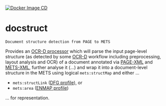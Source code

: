 [![Docker Image CD](https://github.com/bertsky/docstruct/actions/workflows/docker-image.yml/badge.svg)](https://github.com/bertsky/docstruct/actions/workflows/docker-image.yml)

# docstruct

    Document structure detection from PAGE to METS

Provides an [OCR-D processor](https://ocr-d.de/en/spec/cli)
which will parse the input page-level structure (as detected by
some [OCR-D](https://ocr-d.de/en/about) workflow including preprocessing,
layout analysis and OCR) of a document annotated via [PAGE-XML](https://ocr-d.de/en/spec/page)
and [METS-XML](https://ocr-d.de/en/spec/mets), further analyse it
(...) and wrap it into a document-level structure in the METS using
logical `mets:structMap` and either …
- `mets:structLink` ([DFG profile](http://dfg-viewer.de/fileadmin/groups/dfgviewer/METS-Anwendungsprofil_2.3.1.pdf)), or
- `mets:area` ([ENMAP profile](http://www.europeana-newspapers.eu/wp-content/uploads/2015/05/D5.3_Final_release_ENMAP_1.0.pdf))

… for representation.
